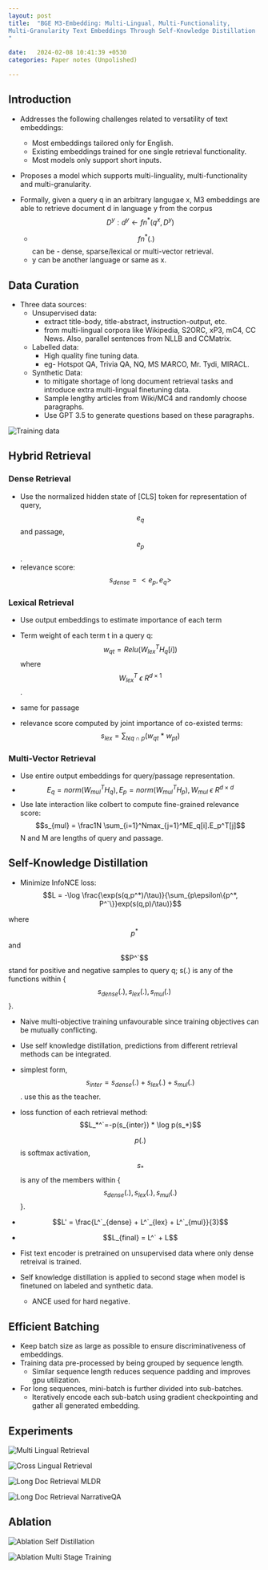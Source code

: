 ```yaml
---
layout: post
title:  "BGE M3-Embedding: Multi-Lingual, Multi-Functionality,
Multi-Granularity Text Embeddings Through Self-Knowledge Distillation
"

date:   2024-02-08 10:41:39 +0530
categories: Paper notes (Unpolished)

---
```


## Introduction

- Addresses the following challenges related to versatility of text embeddings:
    - Most embeddings tailored only for English.
    - Existing embeddings trained for one single retrieval functionality.
    - Most models only support short inputs.

- Proposes a model which supports multi-linguality, multi-functionality and multi-granularity.

- Formally, given a query q in an arbitrary langugae x, M3 embeddings are able to retrieve document d in language y from the corpus $$ D^y: d^y \leftarrow fn^*(q^x, D^y) $$

    - $$ fn^*(.) $$ 
      can be - dense, sparse/lexical or multi-vector retrieval.
    - y can be another language or same as x.


## Data Curation

- Three data sources:
    - Unsupervised data: 
        - extract title-body, title-abstract, instruction-output, etc.
        - from multi-lingual corpora like Wikipedia, S2ORC, xP3, mC4, CC News. Also, parallel sentences from NLLB and CCMatrix.
    - Labelled data:
        - High quality fine tuning data. 
        - eg- Hotspot QA, Trivia QA, NQ, MS MARCO, Mr. Tydi, MIRACL.
    - Synthetic Data: 
        - to mitigate shortage of long document retrieval tasks and introduce extra multi-lingual finetuning data. 
        - Sample lengthy articles from  Wiki/MC4 and randomly choose paragraphs. 
        - Use GPT 3.5 to generate questions based on these paragraphs.

![Training data](/assets/bge-m3-embedddings/training-data.png)


## Hybrid Retrieval

### Dense Retrieval

- Use the normalized hidden state of [CLS] token for representation of query, $$e_q$$ and passage, $$e_p$$.
- relevance score: $$s_{dense}= <e_p, e_q>$$

### Lexical Retrieval

- Use output embeddings to estimate importance of each term
- Term weight of each term t in a query q:
$$w_{qt}=Relu(W^T_{lex}H_q[i])$$
where $$W^T_{lex} \ \epsilon \  R^{d \times 1}$$.

- same for passage
- relevance score computed by joint importance of co-existed terms:
    $$s_{lex} = \sum_{t\epsilon q \cap p}(w_{qt} \ * \ w_{pt})$$


### Multi-Vector Retrieval

- Use entire output embeddings for query/passage representation.
- $$E_q = norm(W_{mul}^TH_q), E_p = norm(W_{mul}^TH_p), W_{mul} \ \epsilon \ R^{d \ \times \ d} $$
- Use late interaction like colbert to compute fine-grained relevance score:
    $$s_{mul} = \frac1N \sum_{i=1}^Nmax_{j=1}^ME_q[i].E_p^T[j]$$ 
    N and M are lengths of query and passage.



## Self-Knowledge Distillation

- Minimize InfoNCE loss:
$$L = -\log \frac{\exp(s(q,p^*)/\tau)}{\sum_{p\epsilon\{p^*, P^`\}}exp(s(q,p)/\tau)}$$

where $$p^*$$ and $$P^`$$ stand for positive and negative samples to query q; s(.) is any of the functions within {$$s_{dense}(.), s_{lex}(.), s_{mul}(.) $$}.

- Naive multi-objective training unfavourable since training objectives can be mutually conflicting.

- Use self knowledge distillation, predictions from different retrieval methods can be integrated.

- simplest form, $$s_{inter} = s_{dense}(.)+ s_{lex}(.)+ s_{mul}(.)$$. use this as the teacher.

- loss function of each retrieval method:
$$L_*^`=-p(s_{inter}) * \log p(s_*)$$

    $$p(.)$$ 
    is softmax activation,
    $$s_*$$ 
    is any of the members within {$$s_{dense}(.), s_{lex}(.), s_{mul}(.) $$}.

- $$L' = \frac{L^`_{dense} + L^`_{lex} + L^`_{mul}}{3}$$


- $$L_{final} = L^` + L$$

- Fist text encoder is pretrained on unsupervised data where only dense retreival is trained.
- Self knowledge distillation is applied to second stage when model is finetuned on labeled and synthetic data. 
    - ANCE used for hard negative.

## Efficient  Batching

- Keep batch size as large as possible to ensure discriminativeness of embeddings.
- Training data pre-processed by being grouped by sequence length.
    - Similar sequence length reduces sequence padding and improves gpu utilization.
- For long sequences, mini-batch is further divided into sub-batches.
    - Iteratively encode each sub-batch using gradient checkpointing and gather all generated embedding.    


## Experiments

![Multi Lingual Retrieval](/assets/bge-m3-embedddings/multi-lingual-retrieval.png)


![Cross Lingual Retrieval](/assets/bge-m3-embedddings/cross-lingual-retrieval.png)

![Long Doc Retrieval MLDR](/assets/bge-m3-embedddings/long-doc-retrieval-mldr.png)

![Long Doc Retrieval NarrativeQA](/assets/bge-m3-embedddings/long-doc-retrieval-narrativeqa.png)


## Ablation

![Ablation Self Distillation](/assets/bge-m3-embedddings/ablation-self-distillation.png)

![Ablation Multi Stage Training](/assets/bge-m3-embedddings/ablation-multi-stage-training.png)



